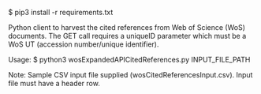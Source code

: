 $ pip3 install -r requirements.txt

Python client to harvest the cited references from Web of Science (WoS) documents.  The GET call requires a uniqueID parameter which must be a WoS UT (accession number/unique identifier).

Usage:
$ python3 wosExpandedAPICitedReferences.py INPUT_FILE_PATH

Note:  Sample CSV input file supplied (wosCitedReferencesInput.csv).  Input file must have a header row.

